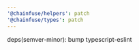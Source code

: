 ```yaml
---
'@chainfuse/helpers': patch
'@chainfuse/types': patch
---
```


deps(semver-minor): bump typescript-eslint
